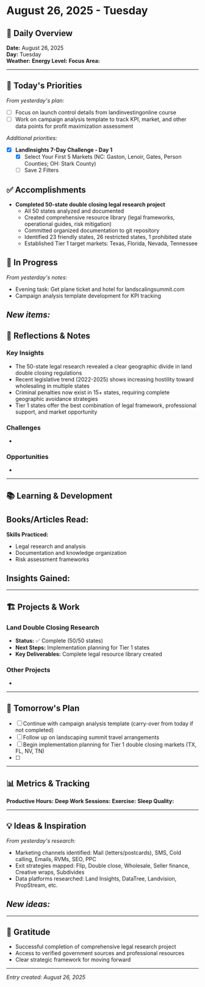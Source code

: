 # August 26, 2025 - Tuesday

## 📅 Daily Overview
**Date:** August 26, 2025  
**Day:** Tuesday  
**Weather:** 
**Energy Level:** 
**Focus Area:** 

---

## 🎯 Today's Priorities
*From yesterday's plan:*
- [ ] Focus on launch control details from landinvestingonline course
- [ ] Work on campaign analysis template to track KPI, market, and other data points for profit maximization assessment

*Additional priorities:*
- [x] **LandInsights 7-Day Challenge - Day 1**
  - [x] Select Your First 5 Markets (NC: Gaston, Lenoir, Gates, Person Counties; OH: Stark County)
  - [ ] Save 2 Filters  

## ✅ Accomplishments
- **Completed 50-state double closing legal research project**
  - All 50 states analyzed and documented
  - Created comprehensive resource library (legal frameworks, operational guides, risk mitigation)
  - Committed organized documentation to git repository
  - Identified 23 friendly states, 26 restricted states, 1 prohibited state
  - Established Tier 1 target markets: Texas, Florida, Nevada, Tennessee

## 🔄 In Progress
*From yesterday's notes:*
- Evening task: Get plane ticket and hotel for landscalingsummit.com
- Campaign analysis template development for KPI tracking

*New items:*
- 

## 💭 Reflections & Notes
### Key Insights
- The 50-state legal research revealed a clear geographic divide in land double closing regulations
- Recent legislative trend (2022-2025) shows increasing hostility toward wholesaling in multiple states
- Criminal penalties now exist in 15+ states, requiring complete geographic avoidance strategies
- Tier 1 states offer the best combination of legal framework, professional support, and market opportunity

### Challenges
- 

### Opportunities
- 

---

## 📚 Learning & Development
**Books/Articles Read:**
- 

**Skills Practiced:**
- Legal research and analysis
- Documentation and knowledge organization
- Risk assessment frameworks

**Insights Gained:**
- 

---

## 🏗️ Projects & Work
### Land Double Closing Research
- **Status:** ✅ Complete (50/50 states)
- **Next Steps:** Implementation planning for Tier 1 states
- **Key Deliverables:** Complete legal resource library created

### Other Projects
- 

---

## 🎯 Tomorrow's Plan
- [ ] Continue with campaign analysis template (carry-over from today if not completed)
- [ ] Follow up on landscaping summit travel arrangements
- [ ] Begin implementation planning for Tier 1 double closing markets (TX, FL, NV, TN)
- [ ] 

---

## 📊 Metrics & Tracking
**Productive Hours:** 
**Deep Work Sessions:** 
**Exercise:** 
**Sleep Quality:** 

---

## 💡 Ideas & Inspiration
*From yesterday's research:*
- Marketing channels identified: Mail (letters/postcards), SMS, Cold calling, Emails, RVMs, SEO, PPC
- Exit strategies mapped: Flip, Double close, Wholesale, Seller finance, Creative wraps, Subdivides
- Data platforms researched: Land Insights, DataTree, Landvision, PropStream, etc.

*New ideas:*
- 

---

## 🙏 Gratitude
- Successful completion of comprehensive legal research project
- Access to verified government sources and professional resources
- Clear strategic framework for moving forward

---

*Entry created: August 26, 2025*